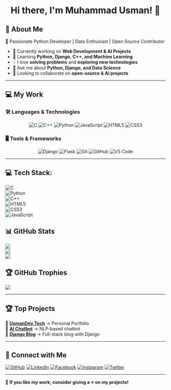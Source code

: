 <h1 align="center">Hi there, I'm Muhammad Usman! 👋</h1>

## 🚀 About Me  
🎯 Passionate Python Developer | Data Enthusiast | Open Source Contributor  

- 🔭 Currently working on **Web Development & AI Projects**  
- 🌱 Learning **Python, Django, C++, and Machine Learning**  
- 💡 I love **solving problems** and **exploring new technologies**  
- 💬 Ask me about **Python, Django, and Data Science**  
- 👯 Looking to collaborate on **open-source & AI projects**  

---

## 💻 My Work  

### 🛠️ Languages & Technologies  

<p align="center">
  <img src="https://img.shields.io/badge/C-%2300599C.svg?style=for-the-badge&logo=c&logoColor=white" alt="C">
  <img src="https://img.shields.io/badge/C++-%2300599C.svg?style=for-the-badge&logo=c%2B%2B&logoColor=white" alt="C++">
  <img src="https://img.shields.io/badge/Python-%233776AB.svg?style=for-the-badge&logo=python&logoColor=white" alt="Python">
  <img src="https://img.shields.io/badge/JavaScript-%23F7DF1E.svg?style=for-the-badge&logo=javascript&logoColor=black" alt="JavaScript">
  <img src="https://img.shields.io/badge/HTML5-%23E34F26.svg?style=for-the-badge&logo=html5&logoColor=white" alt="HTML5">
  <img src="https://img.shields.io/badge/CSS3-%231572B6.svg?style=for-the-badge&logo=css3&logoColor=white" alt="CSS3">
</p>

### 🖥️ Tools & Frameworks  

<p align="center">
  <img src="https://img.shields.io/badge/Django-%23092E20.svg?style=for-the-badge&logo=django&logoColor=white" alt="Django">
  <img src="https://img.shields.io/badge/Flask-%23000000.svg?style=for-the-badge&logo=flask&logoColor=white" alt="Flask">
  <img src="https://img.shields.io/badge/Git-%23F05032.svg?style=for-the-badge&logo=git&logoColor=white" alt="Git">
  <img src="https://img.shields.io/badge/GitHub-%23121011.svg?style=for-the-badge&logo=github&logoColor=white" alt="GitHub">
  <img src="https://img.shields.io/badge/VS%20Code-%23007ACC.svg?style=for-the-badge&logo=visual-studio-code&logoColor=white" alt="VS Code">
</p>

---

## 💻 Tech Stack:  
![C](https://img.shields.io/badge/c-%2300599C.svg?style=flat&logo=c&logoColor=white)  
![Python](https://img.shields.io/badge/python-3670A0?style=flat&logo=python&logoColor=ffdd54)  
![C++](https://img.shields.io/badge/C%2B%2B-%2300599C.svg?style=flat&logo=c%2B%2B&logoColor=white)  
![HTML5](https://img.shields.io/badge/html5-%23E34F26.svg?style=flat&logo=html5&logoColor=white)  
![CSS3](https://img.shields.io/badge/css3-%231572B6.svg?style=flat&logo=css3&logoColor=white)  
![JavaScript](https://img.shields.io/badge/javascript-%23323330.svg?style=flat&logo=javascript&logoColor=%23F7DF1E)  

## 📊 GitHub Stats  
![](https://github-readme-stats.vercel.app/api?username=muhammad-usman-py&theme=default&hide_border=false&include_all_commits=false&count_private=true)  
![](https://github-readme-streak-stats.herokuapp.com/?user=muhammad-usman-py&theme=default&hide_border=false)  
![](https://github-readme-stats.vercel.app/api/top-langs/?username=muhammad-usman-py&theme=default&hide_border=false&layout=compact)

## 🏆 GitHub Trophies  
![](https://github-profile-trophy.vercel.app/?username=muhammad-usman-py&theme=onedark&no-frame=false&no-bg=true&margin-w=4)


---

## 🏆 Top Projects  
🔹 **[UsmanDev.Tech](https://muhammad-usman-py.github.io/usmandev.tech/)** → Personal Portfolio  
🔹 **[AI Chatbot](https://github.com/muhammad-usman-py/AI-Chatbot)** → NLP-based chatbot  
🔹 **[Django Blog](https://github.com/muhammad-usman-py/Django-Blog)** → Full-stack blog with Django  

---

## 🔗 Connect with Me  
[![GitHub](https://img.shields.io/badge/GitHub-000?style=for-the-badge&logo=github)](https://github.com/muhammad-usman-py)
[![LinkedIn](https://img.shields.io/badge/LinkedIn-0A66C2?style=for-the-badge&logo=linkedin&logoColor=white)](https://www.linkedin.com/in/muhammad-usman-py/)
[![Facebook](https://img.shields.io/badge/Facebook-1877F2?style=for-the-badge&logo=facebook&logoColor=white)](https://web.facebook.com/muhammad.usman.py/)
[![Instagram](https://img.shields.io/badge/Instagram-E4405F?style=for-the-badge&logo=instagram&logoColor=white)](https://www.instagram.com/muhammad-usman-py/)
[![Twitter](https://img.shields.io/badge/Twitter-1DA1F2?style=for-the-badge&logo=twitter&logoColor=white)](https://x.com/usjutt07)


---

🌟 **If you like my work, consider giving a ⭐ on my projects!**  
